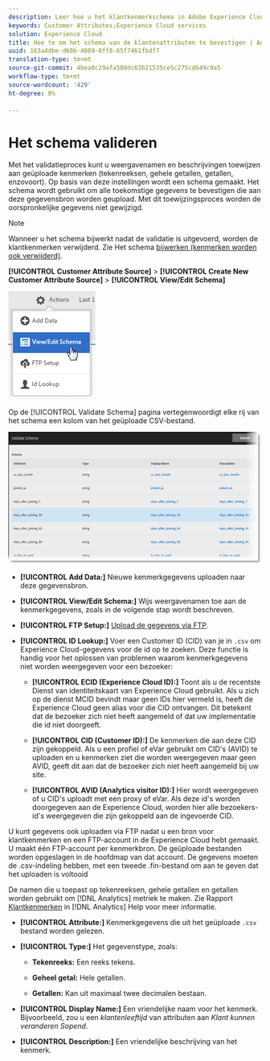 ```yaml
---
description: Leer hoe u het klantkenmerkschema in Adobe Experience Cloud kunt valideren.
keywords: Customer Attributes;Experience Cloud services
solution: Experience Cloud
title: Hoe te om het schema van de klantenattributen te bevestigen | Adobe Experience Cloud
uuid: 163a4dbe-d60b-4089-8ff8-65f7461fbdf7
translation-type: tm+mt
source-git-commit: 4bea0c29afa580dc63b21535ce5c275cd649c9a5
workflow-type: tm+mt
source-wordcount: '429'
ht-degree: 0%

---
```



# Het schema valideren

Met het validatieproces kunt u weergavenamen en beschrijvingen toewijzen aan geüploade kenmerken (tekenreeksen, gehele getallen, getallen, enzovoort). Op basis van deze instellingen wordt een schema gemaakt. Het schema wordt gebruikt om alle toekomstige gegevens te bevestigen die aan deze gegevensbron worden geupload. Met dit toewijzingsproces worden de oorspronkelijke gegevens niet gewijzigd.

>[!NOTE]
>
>Wanneer u het schema bijwerkt nadat de validatie is uitgevoerd, worden de klantkenmerken verwijderd. Zie Het schema [bijwerken (kenmerken worden ook verwijderd)](../attributes/t-crs-usecase.md#task_6568898BB7C44A42ABFB86532B89063C).

**[!UICONTROL Customer Attribute Source]** > **[!UICONTROL Create New Customer Attribute Source]** > **[!UICONTROL View/Edit Schema]**

![](assets/view_edit_schema.png)

Op de [!UICONTROL Validate Schema] pagina vertegenwoordigt elke rij van het schema een kolom van het geüploade CSV-bestand.

![](assets/06_crs_usecase.png)

* **[!UICONTROL Add Data:]** Nieuwe kenmerkgegevens uploaden naar deze gegevensbron.

* **[!UICONTROL View/Edit Schema:]** Wijs weergavenamen toe aan de kenmerkgegevens, zoals in de volgende stap wordt beschreven.

* **[!UICONTROL FTP Setup:]** [Upload de gegevens via FTP](../attributes/t-upload-attributes-ftp.md#task_591C3B6733424718A62453D2F8ADF73B).

* **[!UICONTROL ID Lookup:]** Voer een Customer ID (CID) van je in `.csv` om Experience Cloud-gegevens voor de id op te zoeken. Deze functie is handig voor het oplossen van problemen waarom kenmerkgegevens niet worden weergegeven voor een bezoeker:

   * **[!UICONTROL ECID (Experience Cloud ID):]** Toont als u de recentste Dienst van identiteitskaart van Experience Cloud gebruikt. Als u zich op de dienst MCID bevindt maar geen IDs hier vermeld is, heeft de Experience Cloud geen alias voor die CID ontvangen. Dit betekent dat de bezoeker zich niet heeft aangemeld of dat uw implementatie die id niet doorgeeft.

   * **[!UICONTROL CID (Customer ID):]** De kenmerken die aan deze CID zijn gekoppeld. Als u een profiel of eVar gebruikt om CID&#39;s (AVID) te uploaden en u kenmerken ziet die worden weergegeven maar geen AVID, geeft dit aan dat de bezoeker zich niet heeft aangemeld bij uw site.

   * **[!UICONTROL AVID (Analytics visitor ID):]** Hier wordt weergegeven of u CID&#39;s uploadt met een proxy of eVar. Als deze id&#39;s worden doorgegeven aan de Experience Cloud, worden hier alle bezoekers-id&#39;s weergegeven die zijn gekoppeld aan de ingevoerde CID.

U kunt gegevens ook uploaden via FTP nadat u een bron voor klantkenmerken en een FTP-account in de Experience Cloud hebt gemaakt. U maakt één FTP-account per kenmerkbron. De geüploade bestanden worden opgeslagen in de hoofdmap van dat account. De gegevens moeten de .csv-indeling hebben, met een tweede .fin-bestand om aan te geven dat het uploaden is voltooid

De namen die u toepast op tekenreeksen, gehele getallen en getallen worden gebruikt om [!DNL Analytics] metriek te maken. Zie Rapport [Klantkenmerken](https://docs.adobe.com/help/en/analytics/components/variables/dimensions-reports/reports-customer-attributes.html) in [!DNL Analytics] Help voor meer informatie.

* **[!UICONTROL Attribute:]** Kenmerkgegevens die uit het geüploade `.csv` bestand worden gelezen.

* **[!UICONTROL Type:]** Het gegevenstype, zoals:

   * **Tekenreeks:** Een reeks tekens.

   * **Geheel getal:** Hele getallen.

   * **Getallen:** Kan uit maximaal twee decimalen bestaan.

* **[!UICONTROL Display Name:]** Een vriendelijke naam voor het kenmerk. Bijvoorbeeld, zou u een *klantenleeftijd* van attributen aan *Klant kunnen veranderen Sopend*.

* **[!UICONTROL Description:]** Een vriendelijke beschrijving van het kenmerk.
